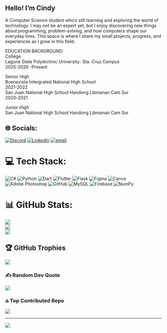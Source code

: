 ## Hello! I’m Cindy 

A Computer Science student who’s still learning and exploring the world of technology. I may not be an expert yet, but I enjoy discovering new things about programming, problem-solving, and how computers shape our everyday lives. This space is where I share my small projects, progress, and experiences as I grow in this field.

EDUCATION BACKGROUND:<br/>
College<br/>
     Laguna State Polytechnic University- Sta. Cruz Campus<br/>
     2025-2026 -Present<br/>
     
Senior High<br/>
     Buenavista Intergrated National High School<br/>
     2021-2022<br/>
     San Juan National High School Handong Libmanan Cam Sur<br/>
     2020-2021<br/>
     
Junior High<br/>
     San Juan National High School Handong Libmanan Cam Sur<br/>

## 🌐 Socials:
[![Discord](https://img.shields.io/badge/Discord-%237289DA.svg?logo=discord&logoColor=white)](https://discord.gg/cy0686) [![LinkedIn](https://img.shields.io/badge/LinkedIn-%230077B5.svg?logo=linkedin&logoColor=white)](https://linkedin.com/in/cindy-alabat-251279380) [![email](https://img.shields.io/badge/Email-D14836?logo=gmail&logoColor=white)](mailto:cindyalabat779@gmail.com) 

# 💻 Tech Stack:
![C#](https://img.shields.io/badge/c%23-%23239120.svg?style=for-the-badge&logo=csharp&logoColor=white) ![Python](https://img.shields.io/badge/python-3670A0?style=for-the-badge&logo=python&logoColor=ffdd54) ![Dart](https://img.shields.io/badge/dart-%230175C2.svg?style=for-the-badge&logo=dart&logoColor=white) ![Flutter](https://img.shields.io/badge/Flutter-%2302569B.svg?style=for-the-badge&logo=Flutter&logoColor=white) ![Flask](https://img.shields.io/badge/flask-%23000.svg?style=for-the-badge&logo=flask&logoColor=white) ![Figma](https://img.shields.io/badge/figma-%23F24E1E.svg?style=for-the-badge&logo=figma&logoColor=white) ![Canva](https://img.shields.io/badge/Canva-%2300C4CC.svg?style=for-the-badge&logo=Canva&logoColor=white) ![Adobe Photoshop](https://img.shields.io/badge/adobe%20photoshop-%2331A8FF.svg?style=for-the-badge&logo=adobe%20photoshop&logoColor=white) ![GitHub](https://img.shields.io/badge/github-%23121011.svg?style=for-the-badge&logo=github&logoColor=white) ![MySQL](https://img.shields.io/badge/mysql-4479A1.svg?style=for-the-badge&logo=mysql&logoColor=white) ![Firebase](https://img.shields.io/badge/firebase-a08021?style=for-the-badge&logo=firebase&logoColor=ffcd34) ![NumPy](https://img.shields.io/badge/numpy-%23013243.svg?style=for-the-badge&logo=numpy&logoColor=white)
# 📊 GitHub Stats:
![](https://github-readme-stats.vercel.app/api?username=seventwentyfor&theme=blueberry&hide_border=false&include_all_commits=false&count_private=false)<br/>
![](https://nirzak-streak-stats.vercel.app/?user=seventwentyfor&theme=blueberry&hide_border=false)<br/>
![](https://github-readme-stats.vercel.app/api/top-langs/?username=seventwentyfor&theme=blueberry&hide_border=false&include_all_commits=false&count_private=false&layout=compact)

## 🏆 GitHub Trophies
![](https://github-profile-trophy.vercel.app/?username=seventwentyfor&theme=radical&no-frame=false&no-bg=true&margin-w=4)

### ✍️ Random Dev Quote
![](https://quotes-github-readme.vercel.app/api?type=horizontal&theme=merko)

### 🔝 Top Contributed Repo
![](https://github-contributor-stats.vercel.app/api?username=seventwentyfor&limit=5&theme=blueberry&combine_all_yearly_contributions=true)

---
[![](https://visitcount.itsvg.in/api?id=seventwentyfor&icon=10&color=0)](https://visitcount.itsvg.in)

<!-- Proudly created with GPRM ( https://gprm.itsvg.in ) -->
